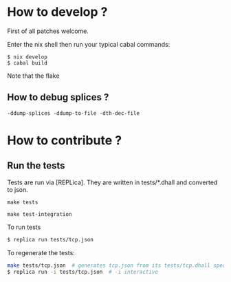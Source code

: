 
# How to develop ?

First of all patches welcome.

Enter the nix shell then run your typical cabal commands:
```
$ nix develop
$ cabal build
```
Note that the flake

## How to debug splices ?

`-ddump-splices -ddump-to-file -dth-dec-file`


# How to contribute ?



## Run the tests

Tests are run via [REPLica]. They are written in tests/*.dhall and converted to
json.
```
make tests
```

```
make test-integration
```

To run tests
```sh
$ replica run tests/tcp.json
```

To regenerate the tests:
```sh
make tests/tcp.json  # generates tcp.json from its tests/tcp.dhall spec
$ replica run -i tests/tcp.json  # -i interactive
```

